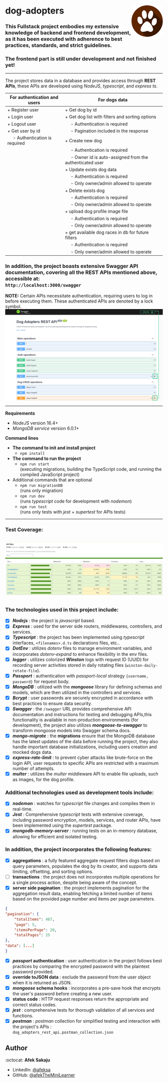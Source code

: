 # dog-adopters <img src="readme-resources/dog_feet_logo.png" width=100px height=100px align="right">

### This Fullstack project embodies my extensive knowledge of backend and frontend development, as it has been executed with adherence to best practices, standards, and strict guidelines. <br />

### The frontend part is still under development and not finished yet!

---

The project stores data in a database and provides access through **REST APIs**, these APIs are developed using _NodeJS_, _typescript_, and _express ts_.

| For authentication and users        | For dogs data                                                  |
| ----------------------------------- | -------------------------------------------------------------- |
| + Register user                     | + Get dog by id                                                |
| + Login user                        | + Get dog list with filters and sorting options                |
| + Logout user                       | &emsp; - Authentication is required                            |
| + Get user by id                    | &emsp; - Pagination included in the response                   |
| &emsp; - Authentication is required | + Create new dog                                               |
|                                     | &emsp; - Authentication is required                            |
|                                     | &emsp; - Owner id is auto-assigned from the authenticated user |
|                                     | + Update exists dog data                                       |
|                                     | &emsp; - Authentication is required                            |
|                                     | &emsp; - Only owner/admin allowed to operate                   |
|                                     | + Delete exists dog                                            |
|                                     | &emsp; - Authentication is required                            |
|                                     | &emsp; - Only owner/admin allowed to operate                   |
|                                     | + upload dog profile image file                                |
|                                     | &emsp; - Authentication is required                            |
|                                     | &emsp; - Only owner/admin allowed to operate                   |
|                                     | + get available dog races in db for future filters             |
|                                     | &emsp; - Authentication is required                            |
|                                     | &emsp; - Only owner/admin allowed to operate                   |

### In addition, the project boasts extensive Swagger API documentation, covering all the REST APIs mentioned above, accessible at: <br /> `http://localhost:3000/swagger` <br />

**NOTE:**
Certain APIs necessitate authentication, requiring users to log in before executing them. These authenticated APIs are denoted by a lock symbol. <br />
![APIs that require authentication](readme-resources/swagger-authentication.png) <br />

---

**Requirements**

- _NodeJS_ version 16.4+
- _MongoDB service_ version 6.0.1+

**Command lines**

- **The command to init and install project**
  - `npm install`
- **The command to run the project**
  - `npm run start`<br /> (executing migrations, building the TypeScript code, and running the compiled JavaScript project)
- Additional commands that are optional
  - `npm run migrationDB`
    <br />(runs only migration)
  - `npm run dev`<br /> (runs _typescript_ code for development with _nodemon_)
  - `npm run test`<br /> (runs only tests with _jest_ + _supertest_ for APIs tests)

---

### Test Coverage:

## ![coverage](readme-resources/test-jest-coverage.png)

### The technologies used in this project include:

- [x] _**Nodejs**_ : the project is _javascript_ based.
- [x] _**Express**_ : used for the server side routers, middlewares, controllers, and services.
- [x] _**Typescript**_ : the project has been implemented using _typescript_ interfaces, `<filenames>.d.ts` declarations files, etc..
- [x] _**DotEnv**_ : utilizes _dotenv_ files to manage environment variables, and incorporates _dotenv-expand_ to enhance flexibility in the env files.
- [x] _**logger**_ : utilizes colorized _**Winston**_ logs with request ID (UUID) for recording server activities stored in daily rotating files (`winston-daily-rotate-file`).
- [x] _**Passport**_ : authentication with _passport-local_ strategy `{username, password}` for request body.
- [x] _**MongoDB**_ : utilized with the _**mongoose**_ library for defining schemas and models, which are then utilized in the controllers and services.
- [x] _**Bcrypt**_ : user passwords are securely encrypted in accordance with best practices to ensure data security.
- [x] _**Swagger**_ : the `/swagger` URL provides comprehensive API documentation and instructions for testing and debugging APIs,this functionality is available in non-production environments (for development), the project also utilizes _**mongoose-to-swagger**_ to transform mongoose models into Swagger schema docs.
- [x] _**mongo-migrate**_ : the **migrations** ensure that the MongoDB database has the latest updates of the data before running the project, they also handle important database initializations, including users creation and mocked dogs data.
- [x] _**express-rate-limit**_ : to prevent cyber attacks like brute-force on the login API, user requests to specific APIs are restricted with a maximum number of attempts.
- [x] _**multer**_ : utilizes the _multer_ middleware API to enable file uploads, such as images, for the dog profile.

### Additional technologies used as development tools include:

- [x] _**nodemon**_ : watches for _typescript_ file changes and compiles them in real-time.
- [x] _**Jest**_ : Comprehensive _typescript_ tests with extensive coverage, including password encryption, models, services, and router APIs, have been implemented using the _supertest_ package.
- [x] _**mongodb-memory-server**_ : running tests on an in-memory database, allowing for efficient and isolated testing.

### In addition, the project incorporates the following features:

- [x] **aggregations** : a fully featured aggregate request filters dogs based on query parameters, populates the dog by its creator, and supports data limiting, offsetting, and sorting options.
- [ ] **transactions** : the project does not incorporates multiple operations for a single process action, despite being aware of the concept.
- [x] **server side pagination** : the project implements pagination for the aggregation result data, enabling fetching a limited number of items based on the provided page number and items per page parameters.<br />

```json
{
"pagination": {
    "totalItems": 487,
    "page": 5,
    "itemsPerPage": 20,
    "totalPages": 25
},
"data": [...]
}
```

- [x] **_passport_ authentication** : user authentication in the project follows best practices by comparing the encrypted password with the plaintext password provided.
- [x] **override toJSON data** : exclude the password from the user object when it is returned as JSON.
- [x] **_mongoose_ schema hooks** : incorporates a pre-save hook that encrypts the user's password before creating a new user.
- [x] **status code** : HTTP request responses return the appropriate and correct status codes.
- [x] **_jest_** : comprehensive tests for thorough validation of all services and functions.
- [x] **_postman_** : _postman_ collection for simplified testing and interaction with the project's APIs : </br>
      `dog_adopters_rest_api.postman_collection.json`

## Author

:octocat: **Afek Sakaju**

- LinkedIn: [@afeksa](https://www.linkedin.com/in/afeksa/)
- GitHub: [@afekTheMiniLearner](https://github.com/afekTheMiniLearner)

